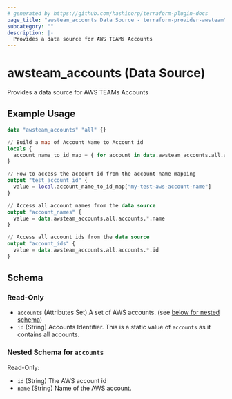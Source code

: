 ```yaml
---
# generated by https://github.com/hashicorp/terraform-plugin-docs
page_title: "awsteam_accounts Data Source - terraform-provider-awsteam"
subcategory: ""
description: |-
  Provides a data source for AWS TEAMs Accounts
---
```


# awsteam_accounts (Data Source)

Provides a data source for AWS TEAMs Accounts

## Example Usage

```terraform
data "awsteam_accounts" "all" {}

// Build a map of Account Name to Account id
locals {
  account_name_to_id_map = { for account in data.awsteam_accounts.all.accounts : account.name => account.id }
}

// How to access the account id from the account name mapping
output "test_account_id" {
  value = local.account_name_to_id_map["my-test-aws-account-name"]
}

// Access all account names from the data source
output "account_names" {
  value = data.awsteam_accounts.all.accounts.*.name
}

// Access all account ids from the data source
output "account_ids" {
  value = data.awsteam_accounts.all.accounts.*.id
}
```

<!-- schema generated by tfplugindocs -->
## Schema

### Read-Only

- `accounts` (Attributes Set) A set of AWS accounts. (see [below for nested schema](#nestedatt--accounts))
- `id` (String) Accounts Identifier. This is a static value of `accounts` as it contains all accounts.

<a id="nestedatt--accounts"></a>
### Nested Schema for `accounts`

Read-Only:

- `id` (String) The AWS account id
- `name` (String) Name of the AWS account.
